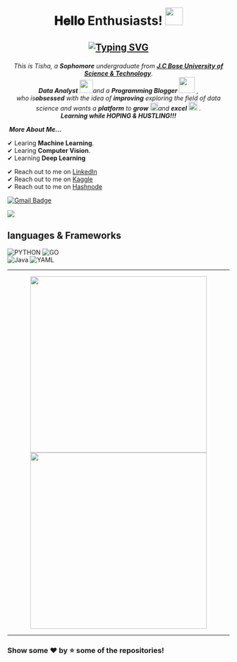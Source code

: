 <h1 align="center">
𝐇𝐞𝐥𝐥𝐨 Enthusiasts! 
    <a target="_blank">
    <img src="https://github.com/JayantGoel001/JayantGoel001/blob/master/GIF/Hi.gif" width="40px" />
  </a>
      
 <h2 align="center">

  [![Typing SVG](https://readme-typing-svg.herokuapp.com?font=firacode&color=%235BCDEC&size=26&duration=2500&center=true&vCenter=true&lines=This+is+Tisha;Data+Analyst;Open+source+contributor)](https://git.io/typing-svg)
    </h2>
    
<p align="center">
  <em>
    This is Tisha, a <b>Sophomore</b> undergraduate from <a href="https://www.jcboseust.ac.in/"> <b>J.C Bose University of Science & Technology</b></a>. <br>
    <b>Data Analyst</b> <img src="https://github.com/TheDudeThatCode/TheDudeThatCode/blob/master/Assets/Developer.gif" width="30px">and a <b>Programming Blogger</b>&nbsp;<img src="https://github.com/TheDudeThatCode/TheDudeThatCode/blob/master/Assets/Designer.gif" width="36px">&nbsp,<br>who is<b>obsessed</b>
    with the idea of <b>improving</b> exploring the field of data science and wants a <b>platform</b> to 
    <b>grow</b> <img src="https://github.com/TheDudeThatCode/TheDudeThatCode/blob/master/Assets/Rocket.gif" width="18px">and 
    <b>excel</b> <img src="https://github.com/TheDudeThatCode/TheDudeThatCode/blob/master/Assets/Medal.gif" width="20px">&nbsp.
  </em> 
  <br>
<b><i>Learning while HOPING & HUSTLING!!!</i></b> 
</p>

&nbsp;***More About Me...***


✔ Learing **Machine Learning**.<br>
✔ Learing **Computer Vision**.<br>
✔ Learning **Deep Learning** <br>

✔ Reach out to me on [LinkedIn](https://www.linkedin.com/in/tisha-garg-4b207322a/)<br>
✔ Reach out to me on [Kaggle](https://www.kaggle.com/tisha9991)<br>
✔ Reach out to me on [Hashnode](https://hashnode.com/@tisha6661)<br>

[![Gmail Badge](https://img.shields.io/badge/-tishag6661@gmail.com-c14438?style=flat-square&logo=Gmail&logoColor=white&link=mailto:tishag6661@gmail.com)](mailto:tishag6661@gmail.com)


![](https://komarev.com/ghpvc/?username=Tisha6661&color=blueviolet&label=Profile+Views)

## languages & Frameworks 

![PYTHON](https://img.shields.io/badge/python-%23E34F26.svg?style=for-the-badge&logo=Python&logoColor=white)
![GO](https://img.shields.io/badge/go-3670A0.svg?style=for-the-badge&logo=Go&logoColor=white)    
![Java](https://img.shields.io/badge/java-%23ED8B00.svg?style=for-the-badge&logo=java&logoColor=white)
![YAML](https://img.shields.io/badge/YAML-%3670A0.svg?style=for-the-badge&logo=YAML&logoColor=black)


<hr>

<p align="center">         
 <img width="400px" src="https://github-readme-stats.vercel.app/api?username=Tisha6661&show_icons=true&theme=tokyonight&hide_border=true&bg_color=1F222E" /> 
<img width="400px" src="https://github-readme-streak-stats.herokuapp.com?user=Tisha6661&theme=gotham&hide_border=true&fire=C77800&ring=DD910B&background=1F222E" /> 
<hr>
</p>
                                                           
                                                           
### Show some ❤️ by ⭐ some of the repositories!

